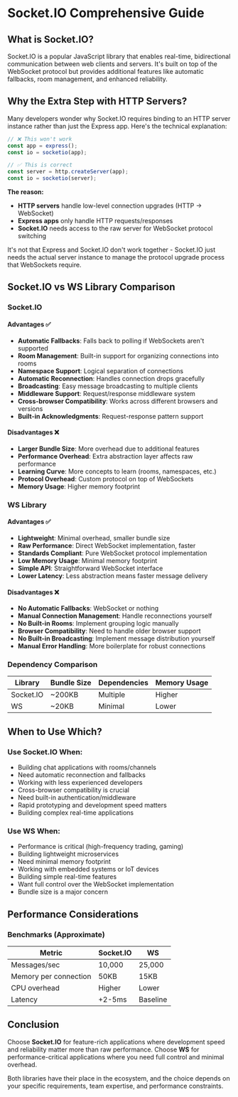 # Socket.IO Comprehensive Guide

## What is Socket.IO?

Socket.IO is a popular JavaScript library that enables real-time, bidirectional communication between web clients and servers. It's built on top of the WebSocket protocol but provides additional features like automatic fallbacks, room management, and enhanced reliability.

## Why the Extra Step with HTTP Servers?

Many developers wonder why Socket.IO requires binding to an HTTP server instance rather than just the Express app. Here's the technical explanation:

```javascript
// ❌ This won't work
const app = express();
const io = socketio(app);

// ✅ This is correct
const server = http.createServer(app);
const io = socketio(server);
```

**The reason:**
- **HTTP servers** handle low-level connection upgrades (HTTP → WebSocket)
- **Express apps** only handle HTTP requests/responses
- **Socket.IO** needs access to the raw server for WebSocket protocol switching

It's not that Express and Socket.IO don't work together - Socket.IO just needs the actual server instance to manage the protocol upgrade process that WebSockets require.

## Socket.IO vs WS Library Comparison

### Socket.IO

#### Advantages ✅
- **Automatic Fallbacks**: Falls back to polling if WebSockets aren't supported
- **Room Management**: Built-in support for organizing connections into rooms
- **Namespace Support**: Logical separation of connections
- **Automatic Reconnection**: Handles connection drops gracefully
- **Broadcasting**: Easy message broadcasting to multiple clients
- **Middleware Support**: Request/response middleware system
- **Cross-browser Compatibility**: Works across different browsers and versions
- **Built-in Acknowledgments**: Request-response pattern support

#### Disadvantages ❌
- **Larger Bundle Size**: More overhead due to additional features
- **Performance Overhead**: Extra abstraction layer affects raw performance
- **Learning Curve**: More concepts to learn (rooms, namespaces, etc.)
- **Protocol Overhead**: Custom protocol on top of WebSockets
- **Memory Usage**: Higher memory footprint

### WS Library

#### Advantages ✅
- **Lightweight**: Minimal overhead, smaller bundle size
- **Raw Performance**: Direct WebSocket implementation, faster
- **Standards Compliant**: Pure WebSocket protocol implementation
- **Low Memory Usage**: Minimal memory footprint
- **Simple API**: Straightforward WebSocket interface
- **Lower Latency**: Less abstraction means faster message delivery

#### Disadvantages ❌
- **No Automatic Fallbacks**: WebSocket or nothing
- **Manual Connection Management**: Handle reconnections yourself
- **No Built-in Rooms**: Implement grouping logic manually
- **Browser Compatibility**: Need to handle older browser support
- **No Built-in Broadcasting**: Implement message distribution yourself
- **Manual Error Handling**: More boilerplate for robust connections

### Dependency Comparison

| Library | Bundle Size | Dependencies | Memory Usage |
|---------|-------------|--------------|--------------|
| Socket.IO | ~200KB | Multiple | Higher |
| WS | ~20KB | Minimal | Lower |


## When to Use Which?

### Use Socket.IO When:
- Building chat applications with rooms/channels
- Need automatic reconnection and fallbacks
- Working with less experienced developers
- Cross-browser compatibility is crucial
- Need built-in authentication/middleware
- Rapid prototyping and development speed matters
- Building complex real-time applications

### Use WS When:
- Performance is critical (high-frequency trading, gaming)
- Building lightweight microservices
- Need minimal memory footprint
- Working with embedded systems or IoT devices
- Building simple real-time features
- Want full control over the WebSocket implementation
- Bundle size is a major concern

## Performance Considerations

### Benchmarks (Approximate)

| Metric | Socket.IO | WS |
|--------|-----------|-----|
| Messages/sec | 10,000 | 25,000 |
| Memory per connection | 50KB | 15KB |
| CPU overhead | Higher | Lower |
| Latency | +2-5ms | Baseline |


## Conclusion

Choose **Socket.IO** for feature-rich applications where development speed and reliability matter more than raw performance. Choose **WS** for performance-critical applications where you need full control and minimal overhead.

Both libraries have their place in the ecosystem, and the choice depends on your specific requirements, team expertise, and performance constraints.